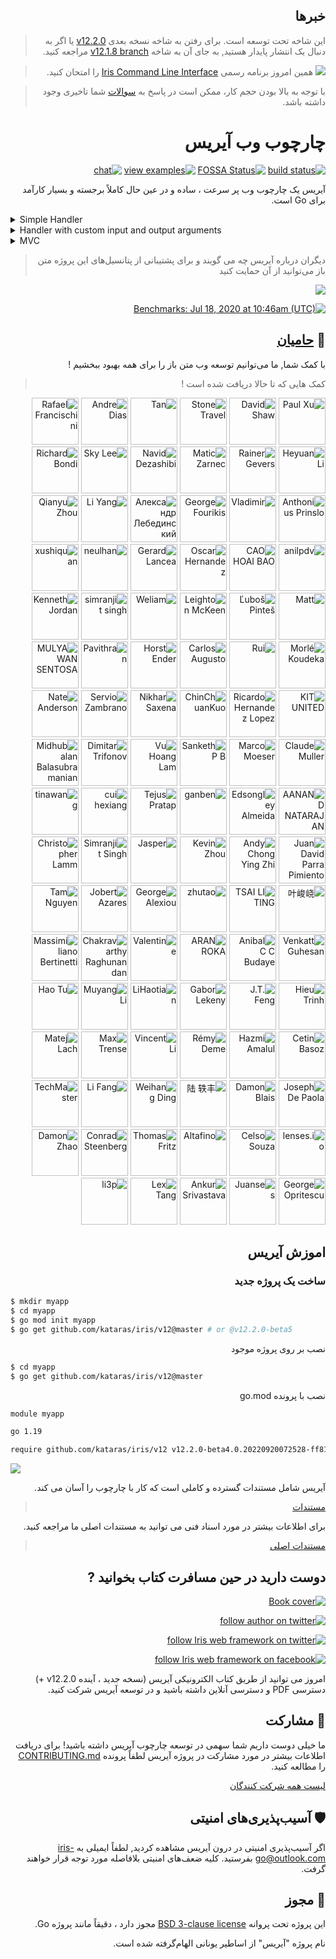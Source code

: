 <div dir="rtl">
    
## خبرها
    
> این شاخه تحت توسعه است. برای رفتن به شاخه نسخه بعدی [v12.2.0](HISTORY.md#Next) یا اگر به دنبال یک انتشار پایدار هستید, به جای آن به شاخه [v12.1.8 branch](https://github.com/kataras/iris/tree/v12.1.8) مراجعه کنید.
    
> ![](https://iris-go.com/images/cli.png) همین امروز برنامه رسمی [Iris Command Line Interface](https://github.com/kataras/iris-cli) را امتحان کنید.

> با توجه به بالا بودن حجم کار، ممکن است در پاسخ به [سوالات](https://github.com/kataras/iris/issues) شما تاخیری وجود داشته باشد.

# چارچوب وب آیریس
    
[![build status](https://img.shields.io/github/workflow/status/kataras/iris/CI/master?style=for-the-badge)](https://github.com/kataras/iris/actions) [![FOSSA Status](https://img.shields.io/badge/LICENSE%20SCAN-PASSING❤️-CD2956?style=for-the-badge&logo=fossa)](https://app.fossa.io/projects/git%2Bgithub.com%2Fkataras%2Firis?ref=badge_shield)<!--[![report card](https://img.shields.io/badge/report%20card-a%2B-ff3333.svg?style=for-the-badge)](https://goreportcard.com/report/github.com/kataras/iris)--><!--[![godocs](https://img.shields.io/badge/go-%20docs-488AC7.svg?style=for-the-badge)](https://pkg.go.dev/github.com/kataras/iris/v12@v12.2.0)--> [![view examples](https://img.shields.io/badge/learn%20by-examples-0C8EC5.svg?style=for-the-badge&logo=go)](https://github.com/kataras/iris/tree/master/_examples) [![chat](https://img.shields.io/gitter/room/iris_go/community.svg?color=7E18DD&logo=gitter&style=for-the-badge)](https://gitter.im/iris_go/community)<!--[![donate on PayPal](https://img.shields.io/badge/support-PayPal-blue.svg?style=for-the-badge)](https://iris-go.com/donate)--><!-- [![release](https://img.shields.io/badge/release%20-v12.0-0077b3.svg?style=for-the-badge)](https://github.com/kataras/iris/releases) -->
    
آیریس یک چارچوب وب پر سرعت ، ساده و در عین حال کاملاً برجسته و بسیار کارآمد برای Go است.
</div>

<details><summary>Simple Handler</summary>

```go
package main

import "github.com/kataras/iris/v12"

type (
  request struct {
    Firstname string `json:"firstname"`
    Lastname  string `json:"lastname"`
  }

  response struct {
    ID      uint64 `json:"id"`
    Message string `json:"message"`
  }
)

func main() {
  app := iris.New()
  app.Handle("PUT", "/users/{id:uint64}", updateUser)
  app.Listen(":8080")
}

func updateUser(ctx iris.Context) {
  id, _ := ctx.Params().GetUint64("id")

  var req request
  if err := ctx.ReadJSON(&req); err != nil {
    ctx.StopWithError(iris.StatusBadRequest, err)
    return
  }

  resp := response{
    ID:      id,
    Message: req.Firstname + " updated successfully",
  }
  ctx.JSON(resp)
}
```
> !برای اطلاعات بیشتر ، [مثال های مسیریابی](https://github.com/kataras/iris/blob/master/_examples/routing) را بخوانید

</details>

<details><summary>Handler with custom input and output arguments</summary>

[![https://github.com/kataras/iris/blob/master/_examples/dependency-injection/basic/main.go](https://user-images.githubusercontent.com/22900943/105253731-b8db6d00-5b88-11eb-90c1-0c92a5581c86.png)](https://twitter.com/iris_framework/status/1234783655408668672)

> اگر برایتان جالب بود [مثال های دیگری](https://github.com/kataras/iris/blob/master/_examples/dependency-injection) را مطالعه کنید

</details>

<details><summary>MVC</summary>

```go
package main

import (
  "github.com/kataras/iris/v12"
  "github.com/kataras/iris/v12/mvc"
)

type (
  request struct {
    Firstname string `json:"firstname"`
    Lastname  string `json:"lastname"`
  }

  response struct {
    ID      uint64 `json:"id"`
    Message string `json:"message"`
  }
)

func main() {
  app := iris.New()
  mvc.Configure(app.Party("/users"), configureMVC)
  app.Listen(":8080")
}

func configureMVC(app *mvc.Application) {
  app.Handle(new(userController))
}

type userController struct {
  // [...dependencies]
}

func (c *userController) PutBy(id uint64, req request) response {
  return response{
    ID:      id,
    Message: req.Firstname + " updated successfully",
  }
}
```
اگر به دنبال مثال‌های بیشتری هستید می‌توانید در [اینجا](_examples/mvc) مطالعه کنید
</details>
<div dir="rtl">
    
> دیگران درباره آیریس چه می گویند و برای پشتیبانی از پتانسیل‌های  این پروژه متن باز  می‌توانید از آن حمایت کنید

[![](https://iris-go.com/images/reviews.gif)](https://iris-go.com/testimonials/)

[![Benchmarks: Jul 18, 2020 at 10:46am (UTC)](https://iris-go.com/images/benchmarks.svg)](https://github.com/kataras/server-benchmarks)

## 👑 <a href="https://iris-go.com/donate">حامیان</a>
    
با کمک شما, ما می‌توانیم توسعه وب متن باز را برای همه بهبود ببخشیم !

> کمک هایی که تا حالا دریافت شده است !
    
<p>
  <a href="https://github.com/paulxu21"><img src="https://avatars1.githubusercontent.com/u/6261758?v=4" alt ="Paul Xu" title="paulxu21" with="75" style="width:75px;max-width:75px;height:75px" height="75" /></a>
  <a href="https://github.com/DavidShaw"><img src="https://avatars1.githubusercontent.com/u/356970?v=4" alt ="David Shaw" title="DavidShaw" with="75" style="width:75px;max-width:75px;height:75px" height="75" /></a>
  <a href="https://github.com/lingyingtan"><img src="https://avatars1.githubusercontent.com/u/15610136?v=4" alt ="Stone Travel" title="lingyingtan" with="75" style="width:75px;max-width:75px;height:75px" height="75" /></a>
  <a href="https://github.com/Laotanling"><img src="https://avatars1.githubusercontent.com/u/28570289?v=4" alt ="Tan" title="Laotanling" with="75" style="width:75px;max-width:75px;height:75px" height="75" /></a>
  <a href="https://github.com/acdias"><img src="https://avatars1.githubusercontent.com/u/11966653?v=4" alt ="Andre Dias" title="acdias" with="75" style="width:75px;max-width:75px;height:75px" height="75" /></a>
  <a href="https://github.com/rfunix"><img src="https://avatars1.githubusercontent.com/u/6026357?v=4" alt ="Rafael Francischini" title="rfunix" with="75" style="width:75px;max-width:75px;height:75px" height="75" /></a>
  <a href="https://github.com/liheyuan"><img src="https://avatars1.githubusercontent.com/u/776423?v=4" alt ="Heyuan Li" title="liheyuan" with="75" style="width:75px;max-width:75px;height:75px" height="75" /></a>
  <a href="https://github.com/RainerGevers"><img src="https://avatars1.githubusercontent.com/u/32453861?v=4" alt ="Rainer Gevers" title="RainerGevers" with="75" style="width:75px;max-width:75px;height:75px" height="75" /></a>
  <a href="https://github.com/shadowfiga"><img src="https://avatars1.githubusercontent.com/u/42721390?v=4" alt ="Matic Zarnec" title="shadowfiga" with="75" style="width:75px;max-width:75px;height:75px" height="75" /></a>
  <a href="https://github.com/knavels"><img src="https://avatars1.githubusercontent.com/u/57287952?v=4" alt ="Navid Dezashibi" title="knavels" with="75" style="width:75px;max-width:75px;height:75px" height="75" /></a>
  <a href="https://github.com/rxrw"><img src="https://avatars1.githubusercontent.com/u/9566402?v=4" alt ="Sky Lee" title="rxrw" with="75" style="width:75px;max-width:75px;height:75px" height="75" /></a>
  <a href="https://github.com/rbondi"><img src="https://avatars1.githubusercontent.com/u/81764?v=4" alt ="Richard Bondi" title="rbondi" with="75" style="width:75px;max-width:75px;height:75px" height="75" /></a>
  <a href="https://github.com/aprinslo1"><img src="https://avatars1.githubusercontent.com/u/711650?v=4" alt ="Anthonius Prinslo" title="aprinslo1" with="75" style="width:75px;max-width:75px;height:75px" height="75" /></a>
  <a href="https://github.com/wofka72"><img src="https://avatars1.githubusercontent.com/u/10855340?v=4" alt ="Vladimir" title="wofka72" with="75" style="width:75px;max-width:75px;height:75px" height="75" /></a>
  <a href="https://github.com/GeorgeFourikis"><img src="https://avatars1.githubusercontent.com/u/17906313?v=4" alt ="George Fourikis" title="GeorgeFourikis" with="75" style="width:75px;max-width:75px;height:75px" height="75" /></a>
  <a href="https://github.com/mblandr"><img src="https://avatars1.githubusercontent.com/u/42862020?v=4" alt ="Александр Лебединский" title="mblandr" with="75" style="width:75px;max-width:75px;height:75px" height="75" /></a>
  <a href="https://github.com/cpp2go"><img src="https://avatars1.githubusercontent.com/u/12148026?v=4" alt ="Li Yang" title="cpp2go" with="75" style="width:75px;max-width:75px;height:75px" height="75" /></a>
  <a href="https://github.com/lafayetteDan"><img src="https://avatars1.githubusercontent.com/u/26064396?v=4" alt ="Qianyu Zhou" title="lafayetteDan" with="75" style="width:75px;max-width:75px;height:75px" height="75" /></a>
  <a href="https://github.com/anilpdv"><img src="https://avatars1.githubusercontent.com/u/32708402?v=4" alt ="anilpdv" title="anilpdv" with="75" style="width:75px;max-width:75px;height:75px" height="75" /></a>
  <a href="https://github.com/baoch254"><img src="https://avatars1.githubusercontent.com/u/74555344?v=4" alt ="CAO HOAI BAO" title="baoch254" with="75" style="width:75px;max-width:75px;height:75px" height="75" /></a>
  <a href="https://github.com/hdezoscar93"><img src="https://avatars1.githubusercontent.com/u/21270107?v=4" alt ="Oscar Hernandez" title="hdezoscar93" with="75" style="width:75px;max-width:75px;height:75px" height="75" /></a>
  <a href="https://github.com/blackHoleNgc1277"><img src="https://avatars1.githubusercontent.com/u/41342763?v=4" alt ="Gerard Lancea" title="blackHoleNgc1277" with="75" style="width:75px;max-width:75px;height:75px" height="75" /></a>
  <a href="https://github.com/Neulhan"><img src="https://avatars1.githubusercontent.com/u/52434903?v=4" alt ="neulhan" title="Neulhan" with="75" style="width:75px;max-width:75px;height:75px" height="75" /></a>
  <a href="https://github.com/kana99"><img src="https://avatars1.githubusercontent.com/u/3714069?v=4" alt ="xushiquan" title="kana99" with="75" style="width:75px;max-width:75px;height:75px" height="75" /></a>
  <a href="https://github.com/mattbowen"><img src="https://avatars1.githubusercontent.com/u/46803?v=4" alt ="Matt" title="mattbowen" with="75" style="width:75px;max-width:75px;height:75px" height="75" /></a>
  <a href="https://github.com/lpintes"><img src="https://avatars1.githubusercontent.com/u/2546783?v=4" alt ="Ľuboš Pinteš" title="lpintes" with="75" style="width:75px;max-width:75px;height:75px" height="75" /></a>
  <a href="https://github.com/mmckeen75"><img src="https://avatars1.githubusercontent.com/u/49529489?v=4" alt ="Leighton McKeen" title="mmckeen75" with="75" style="width:75px;max-width:75px;height:75px" height="75" /></a>
  <a href="https://github.com/lauweliam"><img src="https://avatars1.githubusercontent.com/u/4064517?v=4" alt ="Weliam" title="lauweliam" with="75" style="width:75px;max-width:75px;height:75px" height="75" /></a>
  <a href="https://github.com/galois-tnp"><img src="https://avatars1.githubusercontent.com/u/41128011?v=4" alt ="simranjit singh" title="galois-tnp" with="75" style="width:75px;max-width:75px;height:75px" height="75" /></a>
  <a href="https://github.com/gnosthi"><img src="https://avatars1.githubusercontent.com/u/17650528?v=4" alt ="Kenneth Jordan" title="gnosthi" with="75" style="width:75px;max-width:75px;height:75px" height="75" /></a>
  <a href="https://github.com/ndimorle"><img src="https://avatars1.githubusercontent.com/u/76732415?v=4" alt ="Morlé Koudeka" title="ndimorle" with="75" style="width:75px;max-width:75px;height:75px" height="75" /></a>
  <a href="https://github.com/rsousacode"><img src="https://avatars1.githubusercontent.com/u/34067397?v=4" alt ="Rui" title="rsousacode" with="75" style="width:75px;max-width:75px;height:75px" height="75" /></a>
  <a href="https://github.com/carlos-enginner"><img src="https://avatars1.githubusercontent.com/u/59775876?v=4" alt ="Carlos Augusto" title="carlos-enginner" with="75" style="width:75px;max-width:75px;height:75px" height="75" /></a>
  <a href="https://github.com/motogo"><img src="https://avatars1.githubusercontent.com/u/1704958?v=4" alt ="Horst Ender" title="motogo" with="75" style="width:75px;max-width:75px;height:75px" height="75" /></a>
  <a href="https://github.com/remopavithran"><img src="https://avatars1.githubusercontent.com/u/50388068?v=4" alt ="Pavithran" title="remopavithran" with="75" style="width:75px;max-width:75px;height:75px" height="75" /></a>
  <a href="https://github.com/mulyawansentosa"><img src="https://avatars1.githubusercontent.com/u/29946673?v=4" alt ="MULYAWAN SENTOSA" title="mulyawansentosa" with="75" style="width:75px;max-width:75px;height:75px" height="75" /></a>
  <a href="https://github.com/TianJIANG"><img src="https://avatars1.githubusercontent.com/u/158459?v=4" alt ="KIT UNITED" title="TianJIANG" with="75" style="width:75px;max-width:75px;height:75px" height="75" /></a>
  <a href="https://github.com/rhernandez-itemsoft"><img src="https://avatars1.githubusercontent.com/u/4327356?v=4" alt ="Ricardo Hernandez Lopez" title="rhernandez-itemsoft" with="75" style="width:75px;max-width:75px;height:75px" height="75" /></a>
  <a href="https://github.com/ChinChuanKuo"><img src="https://avatars1.githubusercontent.com/u/11756978?v=4" alt ="ChinChuanKuo" title="ChinChuanKuo" with="75" style="width:75px;max-width:75px;height:75px" height="75" /></a>
  <a href="https://github.com/nikharsaxena"><img src="https://avatars1.githubusercontent.com/u/8684362?v=4" alt ="Nikhar Saxena" title="nikharsaxena" with="75" style="width:75px;max-width:75px;height:75px" height="75" /></a>
  <a href="https://github.com/fenriz07"><img src="https://avatars1.githubusercontent.com/u/9199380?v=4" alt ="Servio Zambrano" title="fenriz07" with="75" style="width:75px;max-width:75px;height:75px" height="75" /></a>
  <a href="https://github.com/NA"><img src="https://avatars1.githubusercontent.com/u/1600?v=4" alt ="Nate Anderson" title="NA" with="75" style="width:75px;max-width:75px;height:75px" height="75" /></a>
  <a href="https://github.com/claudemuller"><img src="https://avatars1.githubusercontent.com/u/8104894?v=4" alt ="Claude Muller" title="claudemuller" with="75" style="width:75px;max-width:75px;height:75px" height="75" /></a>
  <a href="https://github.com/marcmmx"><img src="https://avatars1.githubusercontent.com/u/7670546?v=4" alt ="Marco Moeser" title="marcmmx" with="75" style="width:75px;max-width:75px;height:75px" height="75" /></a>
  <a href="https://github.com/sankethpb"><img src="https://avatars1.githubusercontent.com/u/16034868?v=4" alt ="Sanketh P B" title="sankethpb" with="75" style="width:75px;max-width:75px;height:75px" height="75" /></a>
  <a href="https://github.com/vuhoanglam"><img src="https://avatars1.githubusercontent.com/u/59502855?v=4" alt ="Vu Hoang Lam" title="vuhoanglam" with="75" style="width:75px;max-width:75px;height:75px" height="75" /></a>
  <a href="https://github.com/dtrifonov"><img src="https://avatars1.githubusercontent.com/u/1520118?v=4" alt ="Dimitar Trifonov" title="dtrifonov" with="75" style="width:75px;max-width:75px;height:75px" height="75" /></a>
  <a href="https://github.com/midhubalan"><img src="https://avatars1.githubusercontent.com/u/13059634?v=4" alt ="Midhubalan Balasubramanian" title="midhubalan" with="75" style="width:75px;max-width:75px;height:75px" height="75" /></a>
  <a href="https://github.com/tuxaanand"><img src="https://avatars1.githubusercontent.com/u/9750371?v=4" alt ="AANAND NATARAJAN" title="tuxaanand" with="75" style="width:75px;max-width:75px;height:75px" height="75" /></a>
  <a href="https://github.com/edsongley"><img src="https://avatars1.githubusercontent.com/u/35545454?v=4" alt ="Edsongley Almeida" title="edsongley" with="75" style="width:75px;max-width:75px;height:75px" height="75" /></a>
  <a href="https://github.com/ganben"><img src="https://avatars1.githubusercontent.com/u/10101347?v=4" alt ="ganben" title="ganben" with="75" style="width:75px;max-width:75px;height:75px" height="75" /></a>
  <a href="https://github.com/tejzpr"><img src="https://avatars1.githubusercontent.com/u/2813811?v=4" alt ="Tejus Pratap" title="tejzpr" with="75" style="width:75px;max-width:75px;height:75px" height="75" /></a>
  <a href="https://github.com/BlackHole1"><img src="https://avatars1.githubusercontent.com/u/8198408?v=4" alt ="cui hexiang" title="BlackHole1" with="75" style="width:75px;max-width:75px;height:75px" height="75" /></a>
  <a href="https://github.com/wangbl11"><img src="https://avatars1.githubusercontent.com/u/14358532?v=4" alt ="tinawang" title="wangbl11" with="75" style="width:75px;max-width:75px;height:75px" height="75" /></a>
  <a href="https://github.com/juanxme"><img src="https://avatars1.githubusercontent.com/u/661043?v=4" alt ="Juan David Parra Pimiento" title="juanxme" with="75" style="width:75px;max-width:75px;height:75px" height="75" /></a>
  <a href="https://github.com/andychongyz"><img src="https://avatars1.githubusercontent.com/u/12697240?v=4" alt ="Andy Chong Ying Zhi" title="andychongyz" with="75" style="width:75px;max-width:75px;height:75px" height="75" /></a>
  <a href="https://github.com/KevinZhouRafael"><img src="https://avatars1.githubusercontent.com/u/16298046?v=4" alt ="Kevin Zhou" title="KevinZhouRafael" with="75" style="width:75px;max-width:75px;height:75px" height="75" /></a>
  <a href="https://github.com/mizzlespot"><img src="https://avatars1.githubusercontent.com/u/2654538?v=4" alt ="Jasper" title="mizzlespot" with="75" style="width:75px;max-width:75px;height:75px" height="75" /></a>
  <a href="https://github.com/wiener01mu"><img src="https://avatars1.githubusercontent.com/u/41128011?v=4" alt ="Simranjit Singh" title="wiener01mu" with="75" style="width:75px;max-width:75px;height:75px" height="75" /></a>
  <a href="https://github.com/theantichris"><img src="https://avatars1.githubusercontent.com/u/1486502?v=4" alt ="Christopher Lamm" title="theantichris" with="75" style="width:75px;max-width:75px;height:75px" height="75" /></a>
  <a href="https://github.com/L-M-Sherlock"><img src="https://avatars1.githubusercontent.com/u/32575846?v=4" alt ="叶峻峣" title="L-M-Sherlock" with="75" style="width:75px;max-width:75px;height:75px" height="75" /></a>
  <a href="https://github.com/tsailiting"><img src="https://avatars1.githubusercontent.com/u/48909556?v=4" alt ="TSAI LI TING" title="tsailiting" with="75" style="width:75px;max-width:75px;height:75px" height="75" /></a>
  <a href="https://github.com/TonyZhu"><img src="https://avatars1.githubusercontent.com/u/677477?v=4" alt ="zhutao" title="TonyZhu" with="75" style="width:75px;max-width:75px;height:75px" height="75" /></a>
  <a href="https://github.com/goten002"><img src="https://avatars1.githubusercontent.com/u/5025060?v=4" alt ="George Alexiou" title="goten002" with="75" style="width:75px;max-width:75px;height:75px" height="75" /></a>
  <a href="https://github.com/jazar17"><img src="https://avatars1.githubusercontent.com/u/1813513?v=4" alt ="Jobert Azares" title="jazar17" with="75" style="width:75px;max-width:75px;height:75px" height="75" /></a>
  <a href="https://github.com/nguyentamvinhlong"><img src="https://avatars1.githubusercontent.com/u/1875916?v=4" alt ="Tam Nguyen" title="nguyentamvinhlong" with="75" style="width:75px;max-width:75px;height:75px" height="75" /></a>
  <a href="https://github.com/vguhesan"><img src="https://avatars1.githubusercontent.com/u/193960?v=4" alt ="
Venkatt Guhesan" title="vguhesan" with="75" style="width:75px;max-width:75px;height:75px" height="75" /></a>
  <a href="https://github.com/Cesar"><img src="https://avatars1.githubusercontent.com/u/1581870?v=4" alt ="Anibal C C Budaye" title="Cesar" with="75" style="width:75px;max-width:75px;height:75px" height="75" /></a>
  <a href="https://github.com/unixedia"><img src="https://avatars1.githubusercontent.com/u/70646128?v=4" alt ="ARAN ROKA" title="unixedia" with="75" style="width:75px;max-width:75px;height:75px" height="75" /></a>
  <a href="https://github.com/ky2s"><img src="https://avatars1.githubusercontent.com/u/19502125?v=4" alt ="Valentine" title="ky2s" with="75" style="width:75px;max-width:75px;height:75px" height="75" /></a>
  <a href="https://github.com/CSRaghunandan"><img src="https://avatars1.githubusercontent.com/u/5226809?v=4" alt ="Chakravarthy Raghunandan" title="CSRaghunandan" with="75" style="width:75px;max-width:75px;height:75px" height="75" /></a>
  <a href="https://github.com/maxbertinetti"><img src="https://avatars1.githubusercontent.com/u/26814295?v=4" alt ="Massimiliano Bertinetti" title="maxbertinetti" with="75" style="width:75px;max-width:75px;height:75px" height="75" /></a>
  <a href="https://github.com/HieuLsw"><img src="https://avatars1.githubusercontent.com/u/1675478?v=4" alt ="Hieu Trinh" title="HieuLsw" with="75" style="width:75px;max-width:75px;height:75px" height="75" /></a>
  <a href="https://github.com/jingtianfeng"><img src="https://avatars1.githubusercontent.com/u/19503202?v=4" alt ="J.T. Feng" title="jingtianfeng" with="75" style="width:75px;max-width:75px;height:75px" height="75" /></a>
  <a href="https://github.com/leki75"><img src="https://avatars1.githubusercontent.com/u/9675379?v=4" alt ="Gabor Lekeny" title="leki75" with="75" style="width:75px;max-width:75px;height:75px" height="75" /></a>
  <a href="https://github.com/lihaotian0607"><img src="https://avatars1.githubusercontent.com/u/32523475?v=4" alt ="LiHaotian" title="lihaotian0607" with="75" style="width:75px;max-width:75px;height:75px" height="75" /></a>
  <a href="https://github.com/Little-YangYang"><img src="https://avatars1.githubusercontent.com/u/10755202?v=4" alt ="Muyang Li" title="Little-YangYang" with="75" style="width:75px;max-width:75px;height:75px" height="75" /></a>
  <a href="https://github.com/tuhao1020"><img src="https://avatars1.githubusercontent.com/u/26807520?v=4" alt ="Hao Tu" title="tuhao1020" with="75" style="width:75px;max-width:75px;height:75px" height="75" /></a>
  <a href="https://github.com/CetinBasoz"><img src="https://avatars1.githubusercontent.com/u/3152637?v=4" alt ="Cetin Basoz" title="CetinBasoz" with="75" style="width:75px;max-width:75px;height:75px" height="75" /></a>
  <a href="https://github.com/hazmi-e205"><img src="https://avatars1.githubusercontent.com/u/12555465?v=4" alt ="Hazmi Amalul" title="hazmi-e205" with="75" style="width:75px;max-width:75px;height:75px" height="75" /></a>
  <a href="https://github.com/remyDeme"><img src="https://avatars1.githubusercontent.com/u/22757039?v=4" alt ="Rémy Deme" title="remyDeme" with="75" style="width:75px;max-width:75px;height:75px" height="75" /></a>
  <a href="https://github.com/vincent-li"><img src="https://avatars1.githubusercontent.com/u/765470?v=4" alt ="Vincent Li" title="vincent-li" with="75" style="width:75px;max-width:75px;height:75px" height="75" /></a>
  <a href="https://github.com/mtrense"><img src="https://avatars1.githubusercontent.com/u/1008285?v=4" alt ="Max Trense" title="mtrense" with="75" style="width:75px;max-width:75px;height:75px" height="75" /></a>
  <a href="https://github.com/MatejLach"><img src="https://avatars1.githubusercontent.com/u/531930?v=4" alt ="Matej Lach" title="MatejLach" with="75" style="width:75px;max-width:75px;height:75px" height="75" /></a>
  <a href="https://github.com/sumjoe"><img src="https://avatars1.githubusercontent.com/u/32655210?v=4" alt ="Joseph De Paola" title="sumjoe" with="75" style="width:75px;max-width:75px;height:75px" height="75" /></a>
  <a href="https://github.com/AlbinoGeek"><img src="https://avatars1.githubusercontent.com/u/1910461?v=4" alt ="Damon Blais" title="AlbinoGeek" with="75" style="width:75px;max-width:75px;height:75px" height="75" /></a>
  <a href="https://github.com/LYF123123"><img src="https://avatars1.githubusercontent.com/u/33317812?v=4" alt ="陆 轶丰" title="LYF123123" with="75" style="width:75px;max-width:75px;height:75px" height="75" /></a>
  <a href="https://github.com/xiaozhuai"><img src="https://avatars1.githubusercontent.com/u/4773701?v=4" alt ="Weihang Ding" title="xiaozhuai" with="75" style="width:75px;max-width:75px;height:75px" height="75" /></a>
  <a href="https://github.com/fangli"><img src="https://avatars1.githubusercontent.com/u/3032639?v=4" alt ="Li Fang" title="fangli" with="75" style="width:75px;max-width:75px;height:75px" height="75" /></a>
  <a href="https://github.com/TechMaster"><img src="https://avatars1.githubusercontent.com/u/1491686?v=4" alt ="TechMaster" title="TechMaster" with="75" style="width:75px;max-width:75px;height:75px" height="75" /></a>
  <a href="https://github.com/lensesio"><img src="https://avatars1.githubusercontent.com/u/11728472?v=4" alt ="lenses.io" title="lensesio" with="75" style="width:75px;max-width:75px;height:75px" height="75" /></a>
  <a href="https://github.com/celsosz"><img src="https://avatars1.githubusercontent.com/u/3466493?v=4" alt ="Celso Souza" title="celsosz" with="75" style="width:75px;max-width:75px;height:75px" height="75" /></a>
  <a href="https://github.com/altafino"><img src="https://avatars1.githubusercontent.com/u/24539467?v=4" alt ="Altafino" title="altafino" with="75" style="width:75px;max-width:75px;height:75px" height="75" /></a>
  <a href="https://github.com/thomasfr"><img src="https://avatars1.githubusercontent.com/u/287432?v=4" alt ="Thomas Fritz" title="thomasfr" with="75" style="width:75px;max-width:75px;height:75px" height="75" /></a>
  <a href="https://github.com/hengestone"><img src="https://avatars1.githubusercontent.com/u/362587?v=4" alt ="Conrad Steenberg" title="hengestone" with="75" style="width:75px;max-width:75px;height:75px" height="75" /></a>
  <a href="https://github.com/se77en"><img src="https://avatars1.githubusercontent.com/u/1468284?v=4" alt ="Damon Zhao" title="se77en" with="75" style="width:75px;max-width:75px;height:75px" height="75" /></a>
  <a href="https://github.com/International"><img src="https://avatars1.githubusercontent.com/u/1022918?v=4" alt ="George Opritescu" title="International" with="75" style="width:75px;max-width:75px;height:75px" height="75" /></a>
  <a href="https://github.com/Juanses"><img src="https://avatars1.githubusercontent.com/u/6137970?v=4" alt ="Juanses" title="Juanses" with="75" style="width:75px;max-width:75px;height:75px" height="75" /></a>
  <a href="https://github.com/ansrivas"><img src="https://avatars1.githubusercontent.com/u/1695056?v=4" alt ="Ankur Srivastava" title="ansrivas" with="75" style="width:75px;max-width:75px;height:75px" height="75" /></a>
  <a href="https://github.com/lexrus"><img src="https://avatars1.githubusercontent.com/u/219689?v=4" alt ="Lex Tang" title="lexrus" with="75" style="width:75px;max-width:75px;height:75px" height="75" /></a>
  <a href="https://github.com/li3p"><img src="https://avatars1.githubusercontent.com/u/55519?v=4" alt ="li3p" title="li3p" with="75" style="width:75px;max-width:75px;height:75px" height="75" /></a>
</p>
    
## اموزش آیریس
    
### ساخت یک پروژه جدید

</div>
    
```sh
$ mkdir myapp
$ cd myapp
$ go mod init myapp
$ go get github.com/kataras/iris/v12@master # or @v12.2.0-beta5
```

<div dir="rtl">
<summary>نصب بر روی پروژه موجود</summary>
</div>

```sh
$ cd myapp
$ go get github.com/kataras/iris/v12@master
```

<div dir="rtl">
<summary>نصب با پرونده go.mod</summary>
</div>

```txt
module myapp

go 1.19

require github.com/kataras/iris/v12 v12.2.0-beta4.0.20220920072528-ff81f370625a
```
![](https://www.iris-go.com/images/gifs/install-create-iris.gif)

<div dir="rtl">
آیریس شامل مستندات گسترده و کاملی است که کار با چارچوب را آسان می کند.

> [مستندات](https://www.iris-go.com/docs)
    
برای اطلاعات بیشتر در مورد اسناد فنی می توانید به مستندات اصلی ما مراجعه کنید. 

> [مستندات اصلی](https://pkg.go.dev/github.com/kataras/iris/v12@master)
    
## دوست دارید در حین مسافرت کتاب بخوانید ?
    
 <a href="https://iris-go.com/#book"> <img alt="Book cover" src="https://iris-go.com/images/iris-book-cover-sm.jpg?v=12" /> </a>

[![follow author on twitter](https://img.shields.io/twitter/follow/makismaropoulos?color=3D8AA3&logoColor=3D8AA3&style=for-the-badge&logo=twitter)](https://twitter.com/intent/follow?screen_name=makismaropoulos)

[![follow Iris web framework on twitter](https://img.shields.io/twitter/follow/iris_framework?color=ee7506&logoColor=ee7506&style=for-the-badge&logo=twitter)](https://twitter.com/intent/follow?screen_name=iris_framework)

[![follow Iris web framework on facebook](https://img.shields.io/badge/Follow%20%40Iris.framework-522-2D88FF.svg?style=for-the-badge&logo=facebook)](https://www.facebook.com/iris.framework)
    
 امروز می توانید از طریق کتاب الکترونیکی آیریس (نسخه جدید ، آینده v12.2.0 +) دسترسی PDF و دسترسی آنلاین داشته باشید و در توسعه آیریس شرکت کنید.
    
 ## 🙌 مشارکت
    
 ما خیلی دوست داریم شما سهمی در توسعه چارچوب آیریس داشته باشید! برای دریافت اطلاعات بیشتر در مورد مشارکت در پروژه آیریس لطفاً پرونده [CONTRIBUTING.md](CONTRIBUTING.md) را مطالعه کنید.  
    
[لیست همه شرکت کنندگان](https://github.com/kataras/iris/graphs/contributors)
    
## 🛡 آسیب‌پذیری‌های امنیتی
    
اگر آسیب‌پذیری امنیتی در درون آیریس مشاهده کردید, لطفاً ایمیلی به [iris-go@outlook.com](mailto:iris-go@outlook.com) بفرستید. کلیه ضعف‌های امنیتی بلافاصله مورد توجه قرار خواهند گرفت.
    
## 📝 مجوز
    
این پروژه تحت پروانه [BSD 3-clause license](LICENSE) مجوز دارد ، دقیقاً مانند پروژه Go.    
    
نام پروژه "آیریس" از اساطیر یونانی الهام‌گرفته شده است.

</div>
  
